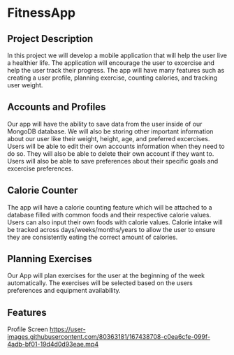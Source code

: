 # FitnessApp
 
## Project Description

In this project we will develop a mobile application that will help the user live a healthier life. The application will encourage the user to excercise and help the user track their progress. The app will have many features such as creating a user profile, planning exercise, counting calories, and tracking user weight. 

## Accounts and Profiles

Our app will have the ability to save data from the user inside of our MongoDB database. We will also be storing other important information about our user like their weight, height, age, and preferred excercises. Users will be able to edit their own accounts information when they need to do so. They will also be able to delete their own account if they want to. Users will also be able to save preferences about their specific goals and excercise preferences.

## Calorie Counter

The app will have a calorie counting feature which will be attached to a database filled with common foods and their respective calorie values. Users can also input their own foods with calorie values. Calorie intake will be tracked across days/weeks/months/years to allow the user to ensure they are consistently eating the correct amount of calories.


## Planning Exercises

Our App will plan exercises for the user at the beginning of the week automatically. The exercises will be selected based on the users preferences and equipment availability.

## Features
Profile Screen
https://user-images.githubusercontent.com/80363181/167438708-c0ea6cfe-099f-4adb-bf01-19d4d0d93eae.mp4

